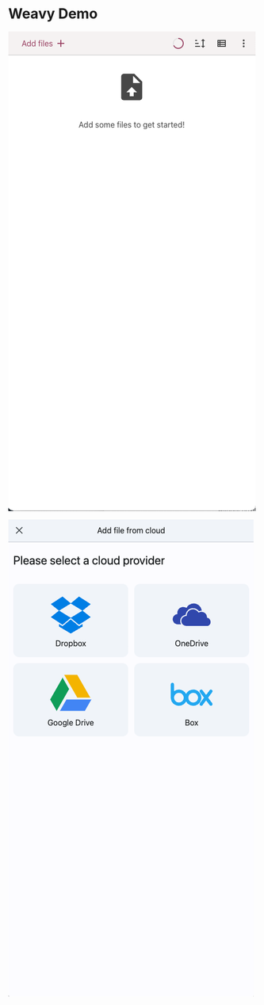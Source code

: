 # Weavy Demo

![screenshot](docs/assets/image.png)

![upload file from cloud](docs/assets/image-1.png)
